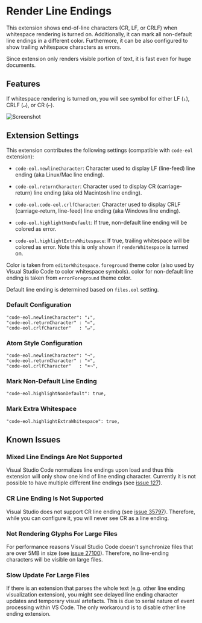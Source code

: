 Render Line Endings
===================

This extension shows end-of-line characters (CR, LF, or CRLF) when whitespace
rendering is turned on. Additionally, it can mark all non-default line endings
in a different color. Furthermore, it can be also configured to show trailing
whitespace characters as errors.

Since extension only renders visible portion of text, it is fast even for huge
documents.


## Features

If whitespace rendering is turned on, you will see symbol for either LF (`↓`),
CRLF (`↵`), or CR (`←`).

![Screenshot](https://raw.githubusercontent.com/medo64/render-crlf/master/images/screenshot.gif)


## Extension Settings

This extension contributes the following settings (compatible with `code-eol`
extension):

* `code-eol.newlineCharacter`: Character used to display LF (line-feed) line ending (aka Linux/Mac line ending).

* `code-eol.returnCharacter`: Character used to display CR (carriage-return) line ending (aka old Macintosh line ending).

* `code-eol.code-eol.crlfCharacter`: Character used to display CRLF (carriage-return, line-feed) line ending (aka Windows line ending).

* `code-eol.highlightNonDefault`: If true, non-default line ending will be colored as error.

* `code-eol.highlightExtraWhitespace`: If true, trailing whitespace will be colored as error. Note this is only shown if `renderWhitespace` is turned on.

Color is taken from `editorWhitespace.foreground` theme color (also used by
Visual Studio Code to color whitespace symbols). color for non-default line
ending is taken from `errorForeground` theme color.

Default line ending is determined based on `files.eol` setting.


### Default Configuration

    "code-eol.newlineCharacter": "↓",
    "code-eol.returnCharacter" : "←",
    "code-eol.crlfCharacter"   : "↵",

### Atom Style Configuration

    "code-eol.newlineCharacter": "¬",
    "code-eol.returnCharacter" : "¤",
    "code-eol.crlfCharacter"   : "¤¬",

### Mark Non-Default Line Ending

    "code-eol.highlightNonDefault": true,

### Mark Extra Whitespace

    "code-eol.highlightExtraWhitespace": true,


## Known Issues

### Mixed Line Endings Are Not Supported

Visual Studio Code normalizes line endings upon load and thus this extension
will only show one kind of line ending character. Currently it is not possible
to have multiple different line endings (see [issue 127](https://github.com/Microsoft/vscode/issues/127)).

### CR Line Ending Is Not Supported

Visual Studio does not support CR line ending (see [issue 35797](https://github.com/Microsoft/vscode/issues/35797)).
Therefore, while you can configure it, you will never see CR as a line ending.

### Not Rendering Glyphs For Large Files

For performance reasons Visual Studio Code doesn't synchronize files that are
over 5MB in size (see [issue 27100](https://github.com/Microsoft/vscode/issues/27100)).
Therefore, no line-ending characters will be visible on large files.

### Slow Update For Large Files

If there is an extension that parses the whole text (e.g. other line ending
visualization extension), you might see delayed line ending character updates
and temporary visual artefacts. This is due to serial nature of event processing
within VS Code. The only workaround is to disable other line ending extension.
